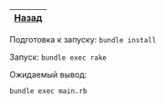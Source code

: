 | [Назад](../2-ruby2.7) |
|:---------------------:|

Подготовка к запуску: `bundle install`

Запуск: `bundle exec rake`

Ожидаемый вывод:

```
bundle exec main.rb
```
